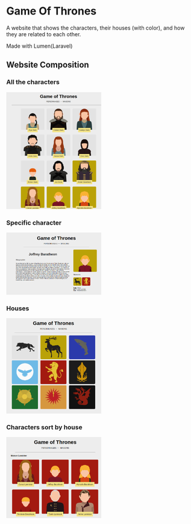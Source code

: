 # Game Of Thrones

A website that shows the characters, their houses (with color), and how they are related to each other.

Made with Lumen(Laravel)

## Website Composition

### All the characters

<img src="screens/Capture%20d’écran_2021-11-15_15-54-21.png" width="50%">

### Specific character

<img src="screens/character.png" width="50%">

### Houses

<img src="screens/houses.png" width="50%">

### Characters sort by house

<img src="screens/character-house.png" width="50%">
